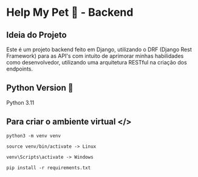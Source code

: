 # Help My Pet 🐶 - Backend

## Ideia do Projeto
Este é um projeto backend feito em Django, utilizando o DRF (Django Rest Framework) para as API's
com intuito de aprimorar minhas habilidades como desenvolvedor, utilizando uma arquitetura RESTful
na criação dos endpoints.

## Python Version 🐍
Python 3.11

## Para criar o ambiente virtual </>
     
```
python3 -m venv venv

source venv/bin/activate -> Linux

venv\Scripts\activate -> Windows

pip install -r requirements.txt
```